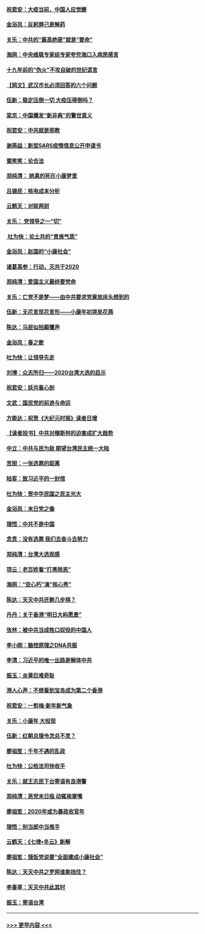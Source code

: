 #### [祝君安：大疫当前，中国人应觉醒](../pages/nsc993/n11821946.md?t=01261355) 
#### [金浴凤：反躬罪己是解药](../pages/nsc993/n11820280.md?t=01261355) 
#### [关乐：中共的“最高绝密”就是“要命”](../pages/nsc993/n11816946.md?t=01261355) 
#### [海网：中央维稳专家组专家夸完海口入病房感言](../pages/nsc993/n11815138.md?t=01261355) 
#### [十九年前的“伪火”不攻自破的世纪谎言](../pages/nsc993/n11813238.md?t=01261355) 
#### [【网文】武汉市长必须回答的六个问题](../pages/nsc993/n11813848.md?t=01261355) 
#### [伍新：稳定压倒一切 大疫压得倒吗？](../pages/nsc993/n11812634.md?t=01261355) 
#### [梁京：中国爆发“新非典”的警世意义](../pages/nsc993/n11812554.md?t=01261355) 
#### [祝君安：中共就是邪教](../pages/nsc993/n11812431.md?t=01261355) 
#### [谢燕益：新型SARS疫情信息公开申请书](../pages/nsc993/n11808840.md?t=01261355) 
#### [蜀笑笑：论合法](../pages/nsc993/n11808064.md?t=01261355) 
#### [郑纯清： 她真的死在小康梦里](../pages/nsc993/n11806623.md?t=01261355) 
#### [吕锡民：核电成本分析](../pages/nsc993/n11806284.md?t=01261355) 
#### [云鹤天：对联两则](../pages/nsc993/n11805957.md?t=01261355) 
#### [关乐： 党领导之一“切”](../pages/nsc993/n11804505.md?t=01261355) 
#### [ 吐为快：论土共的“贵族气质”](../pages/nsc993/n11804490.md?t=01261355) 
#### [金浴凤：赵国的“小康社会”](../pages/nsc993/n11804452.md?t=01261355) 
#### [诸葛高参：行动，灭共于2020](../pages/nsc993/n11804120.md?t=01261355) 
#### [郑纯清：爱国主义最终要党命](../pages/nsc993/n11802197.md?t=01261355) 
#### [关乐：亡党不是梦——由中共要求党章放床头想到的](../pages/nsc993/n11802156.md?t=01261355) 
#### [伍新：无花言现花言形——小康年初哭吴花燕](../pages/nsc993/n11800044.md?t=01261355) 
#### [陈达：马屁似拍颠覆声](../pages/nsc993/n11800010.md?t=01261355) 
#### [金浴凤：春之歌](../pages/nsc993/n11797687.md?t=01261355) 
#### [吐为快：让领导先走](../pages/nsc993/n11797512.md?t=01261355) 
#### [刘博：众志所归——2020台湾大选的启示](../pages/nsc993/n11796878.md?t=01261355) 
#### [祝君安：妖共畜心剖](../pages/nsc993/n11794273.md?t=01261355) 
#### [文武：国民党的前途与命运](../pages/nsc993/n11794198.md?t=01261355) 
#### [方能达：祝贺《大纪元时报》读者日增](../pages/nsc993/n11793807.md?t=01261355) 
#### [【读者投书】中共对穆斯林的迫害成扩大趋势](../pages/nsc993/n11791371.md?t=01261355) 
#### [中立：中共与民为敌 期望台湾民主统一大陆](../pages/nsc993/n11790392.md?t=01261355) 
#### [苦胆：一张选票的距离](../pages/nsc993/n11788914.md?t=01261355) 
#### [陆客：致习近平的一封信](../pages/nsc993/n11788867.md?t=01261355) 
#### [吐为快：贺中华民国之民主光大](../pages/nsc993/n11788618.md?t=01261355) 
#### [金浴凤：末日党之像](../pages/nsc993/n11787475.md?t=01261355) 
#### [理悟：中共不是中国](../pages/nsc993/n11787463.md?t=01261355) 
#### [念贲：没有选票  我们去奋斗去努力](../pages/nsc993/n11787398.md?t=01261355) 
#### [郑纯清：台湾大选观感](../pages/nsc993/n11786210.md?t=01261355) 
#### [项云：老百姓看“打黑除恶”](../pages/nsc993/n11785398.md?t=01261355) 
#### [海网：“空心朽”演“核心秀”](../pages/nsc993/n11783874.md?t=01261355) 
#### [陈达：天灭中共还剩几步棋？](../pages/nsc993/n11783719.md?t=01261355) 
#### [丹丹：关于香港“明日大屿愿景”](../pages/nsc993/n11783273.md?t=01261355) 
#### [张林：被中共当成牲口奴役的中国人](../pages/nsc993/n11782397.md?t=01261355) 
#### [李小刚：脑控原理之DNA共振](../pages/nsc993/n11780962.md?t=01261355) 
#### [李清：习近平的唯一出路是解体中共](../pages/nsc993/n11780866.md?t=01261355) 
#### [振玉：炎黄巨难奇耻](../pages/nsc993/n11779632.md?t=01261355) 
#### [港人心声：不想看到宝岛成为第二个香港](../pages/nsc993/n11778817.md?t=01261355) 
#### [祝君安：一剪梅‧新年新气象](../pages/nsc993/n11776340.md?t=01261355) 
#### [关乐：小康年 大役现](../pages/nsc993/n11774213.md?t=01261355) 
#### [伍新：红朝总理令怎总不灵？](../pages/nsc993/n11770813.md?t=01261355) 
#### [廖祖笙：千年不遇的乱政](../pages/nsc993/n11770373.md?t=01261355) 
#### [吐为快：公检法司快收手](../pages/nsc993/n11770359.md?t=01261355) 
#### [关乐：就王志民下台寄语有良港警](../pages/nsc993/n11769903.md?t=01261355) 
#### [郑纯清：恶党末日临 动辄挨掌嘴](../pages/nsc993/n11769356.md?t=01261355) 
#### [廖祖笙：2020年或为暴政收官年](../pages/nsc993/n11768216.md?t=01261355) 
#### [理悟：别当郎中当推手](../pages/nsc993/n11768243.md?t=01261355) 
#### [云鹤天：《七律▪冬云》新解](../pages/nsc993/n11768204.md?t=01261355) 
#### [廖祖笙：饿饭党说要“全面建成小康社会”](../pages/nsc993/n11767482.md?t=01261355) 
#### [陈达：天灭中共之罗网谁能挡住？](../pages/nsc993/n11767465.md?t=01261355) 
#### [李春草：天灭中共此其时](../pages/nsc993/n11767452.md?t=01261355) 
#### [振玉：寄语台湾](../pages/nsc993/n11767432.md?t=01261355) 

----
#### [ >>> 更早内容 <<< ](../indexes/nsc993-earlier.md)
